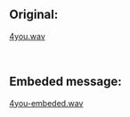 ## Original:
[4you.wav](https://drive.google.com/file/d/14ve0u8YfJWz1_eIZnJPlt0k6_vz8hRHy/view?usp=share_link)

<br>

## Embeded message:
[4you-embeded.wav](https://drive.google.com/file/d/1xXCgW07kIzaSwt5IYPeylkV2E6bqfhs2/view?usp=sharing)
